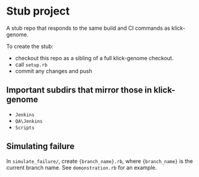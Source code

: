# Stub project

A stub repo that responds to the same build and CI commands as klick-genome.

To create the stub:

* checkout this repo as a sibling of a full klick-genome checkout.
* call `setup.rb`
* commit any changes and push

## Important subdirs that mirror those in klick-genome

* `Jenkins`
* `QA\Jenkins`
* `Scripts`

## Simulating failure

In `simulate_failure/`, create `{branch_name}.rb`, where
`{branch_name}` is the current branch name.  See `demonstration.rb`
for an example.
